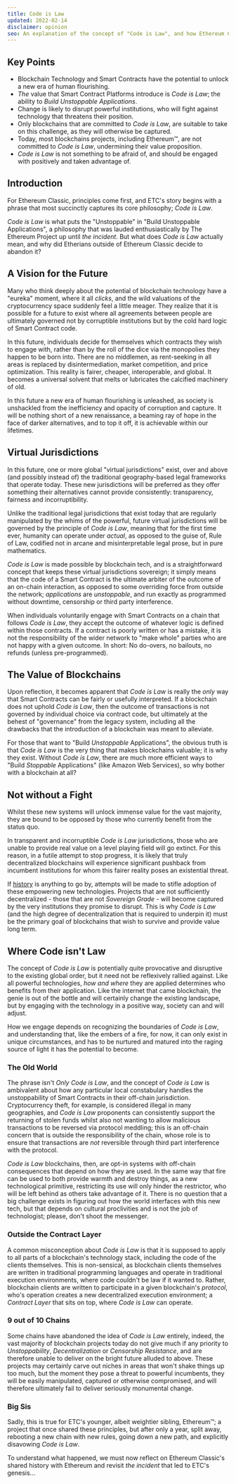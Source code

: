 ```yaml
---
title: Code is Law
updated: 2022-02-14
disclaimer: opinion
seo: An explanation of the concept of "Code is Law", and how Ethereum Classic is one of the few blockchain projects that allow this bright future to unfold.
---
```


## Key Points

- Blockchain Technology and Smart Contracts have the potential to unlock a new era of human flourishing.
- _The_ value that Smart Contract Platforms introduce is _Code is Law_; the ability to _Build Unstoppable Applications_.
- Change is likely to disrupt powerful institutions, who will fight against technology that threatens their position.
- Only blockchains that are committed to _Code is Law_, are suitable to take on this challenge, as they will otherwise be captured.
- Today, most blockchains projects, including Ethereum™, are not committed to _Code is Law_, undermining their value proposition.
- _Code is Law_ is not something to be afraid of, and should be engaged with positively and taken advantage of.

## Introduction

For Ethereum Classic, principles come first, and ETC's story begins with a phrase that most succinctly captures its core philosophy; _Code is Law_.

_Code is Law_ is what puts the "Unstoppable" in "Build Unstoppable Applications", a philosophy that was lauded enthusiastically by The Ethereum Project up until _the incident_. But what does _Code is Law_ actually mean, and why did Etherians outside of Ethereum Classic decide to abandon it?

## A Vision for the Future

Many who think deeply about the potential of blockchain technology have a "eureka" moment, where it all _clicks_, and the wild valuations of the cryptocurrency space suddenly feel a little meager. They realize that it is possible for a future to exist where all agreements between people are ultimately governed not by corruptible institutions but by the cold hard logic of Smart Contract code.

In this future, individuals decide for themselves which contracts they wish to engage with, rather than by the roll of the dice via the monopolies they happen to be born into. There are no middlemen, as rent-seeking in all areas is replaced by disintermediation, market competition, and price optimization. This reality is fairer, cheaper, interoperable, and global. It becomes a universal solvent that melts or lubricates the calcified machinery of old.

In this future a new era of human flourishing is unleashed, as society is unshackled from the inefficiency and opacity of corruption and capture. It will be nothing short of a new renaissance, a beaming ray of hope in the face of darker alternatives, and to top it off, it is achievable within our lifetimes.

## Virtual Jurisdictions

In this future, one or more global "virtual jurisdictions" exist, over and above (and possibly instead of) the traditional geography-based legal frameworks that operate today. These new jurisdictions will be preferred as they offer something their alternatives cannot provide consistently: transparency, fairness and incorruptibility.

Unlike the traditional legal jurisdictions that exist today that are regularly manipulated by the whims of the powerful, future virtual jurisdictions will be governed by the principle of _Code is Law_, meaning that for the first time ever, humanity can operate under _actual_, as opposed to the guise of, Rule of Law, codified not in arcane and misinterpretable legal prose, but in pure mathematics.

_Code is Law_ is made possible by blockchain tech, and is a straightforward concept that keeps these virtual jurisdictions sovereign; it simply means that the code of a Smart Contract is the ultimate arbiter of the outcome of an on-chain interaction, as opposed to some overriding force from outside the network; _applications_ are _unstoppable_, and run exactly as programmed without downtime, censorship or third party interference.

When individuals voluntarily engage with Smart Contracts on a chain that follows _Code is Law_, they accept the outcome of whatever logic is defined within those contracts. If a contract is poorly written or has a mistake, it is not the responsibility of the wider network to "make whole" parties who are not happy with a given outcome. In short: No do-overs, no bailouts, no refunds (unless pre-programmed).

## The Value of Blockchains

Upon reflection, it becomes apparent that _Code is Law_ is really the _only_ way that Smart Contracts can be fairly or usefully interpreted. If a blockchain does not uphold _Code is Law_, then the outcome of transactions is not governed by individual choice via contract code, but ultimately at the behest of "governance" from the legacy system, including all the drawbacks that the introduction of a blockchain was meant to alleviate.

For those that want to "Build _Unstoppable_ Applications", the obvious truth is that _Code is Law_ is the very thing that makes blockchains valuable; it is why they exist. Without _Code is Law_, there are much more efficient ways to "Build _Stoppable_ Applications" (like Amazon Web Services), so why bother with a blockchain at all?

## Not without a Fight

Whilst these new systems will unlock immense value for the vast majority, they are bound to be opposed by those who currently benefit from the status quo.

In transparent and incorruptible _Code is Law_ jurisdictions, those who are unable to provide real value on a level playing field will go extinct. For this reason, in a futile attempt to stop progress, it is likely that truly decentralized blockchains will experience significant pushback from incumbent institutions for whom this fairer reality poses an existential threat.

If [history](https://www.eff.org/wp/riaa-v-people-five-years-later) is anything to go by, attempts will be made to stifle adoption of these empowering new technologies. Projects that are not sufficiently decentralized - those that are not _Sovereign Grade_ - will become captured by the very institutions they promise to disrupt. This is why _Code is Law_ (and the high degree of decentralization that is required to underpin it) must be the primary goal of blockchains that wish to survive and provide value long term.

## Where Code isn't Law

The concept of _Code is Law_ is potentially quite provocative and disruptive to the existing global order, but it need not be reflexively rallied against. Like all powerful technologies, _how and where_ they are applied determines who benefits from their application. Like the internet that came blockchain, the genie is out of the bottle and will certainly change the existing landscape, but by engaging with the technology in a positive way, society can and will adjust.

How we engage depends on recognizing the boundaries of _Code is Law_, and understanding that, like the embers of a fire, for now, it can only exist in unique circumstances, and has to be nurtured and matured into the raging source of light it has the potential to become.

### The Old World

The phrase isn't _Only Code is Law_, and the concept of _Code is Law_ is ambivalent about how any particular local constabulary handles the unstoppability of Smart Contracts in their off-chain jurisdiction. Cryptocurrency theft, for example, is considered illegal in many geographies, and _Code is Law_ proponents can consistently support the returning of stolen funds whilst also not wanting to allow malicious transactions to be reversed via protocol meddling; this is an off-chain concern that is outside the responsibility of the chain, whose role is to ensure that transactions are _not_ reversible through third part interference with the protocol.

_Code is Law_ blockchains, then, are opt-in systems with off-chain consequences that depend on how they are used. In the same way that fire can be used to both provide warmth and destroy things, as a new technological primitive, restricting its use will only hinder the restrictor, who will be left behind as others take advantage of it. There is no question that a big challenge exists in figuring out how the world interfaces with this new tech, but that depends on cultural proclivities and is not the job of technologist; please, don't shoot the messenger.

### Outside the Contract Layer

A common misconception about _Code is Law_ is that it is supposed to apply to all parts of a blockchain's technology stack, including the code of the clients themselves. This is non-sensical, as blockchain clients themselves are written in traditional programming languages and operate in traditional execution environments, where code couldn't be law if it wanted to. Rather, blockchain clients are written to participate in a given blockchain's _protocol_, who's operation creates a new decentralized execution environment; a _Contract Layer_ that sits on top, where _Code is Law_ can operate.

### 9 out of 10 Chains

Some chains have abandoned the idea of _Code is Law_ entirely, indeed, the vast majority of blockchain projects today do not give much if any priority to _Unstoppability_, _Decentralization_ or _Censorship Resistance_, and are therefore unable to deliver on the bright future alluded to above. These projects may certainly carve out niches in areas that won't shake things up too much, but the moment they pose a threat to powerful incumbents, they will be easily manipulated, captured or otherwise compromised, and will therefore ultimately fail to deliver seriously monumental change.

### Big Sis

Sadly, this is true for ETC's younger, albeit weightier sibling, Ethereum™; a project that once shared these principles, but after only a year, split away, rebooting a new chain with new rules, going down a new path, and explicitly disavowing _Code is Law_.

To understand what happened, we must now reflect on Ethereum Classic's shared history with Ethereum and revisit _the incident_ that led to ETC's genesis...
